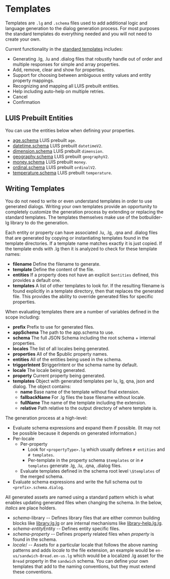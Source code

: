 # Templates

Templates are `.lg` and `.schema` files used to add additional logic and language generation to the dialog generation process. For most purposes the standard templates do everything needed and you will not need to create your own.

Current functionality in the [standard templates](../generator/templates) includes:

- Generating .lg, .lu and .dialog files that robustly handle out of order and
  multiple responses for simple and array properties.
- Add, remove, clear and show for properties.
- Support for choosing between ambiguous entity values and entity property mappings.
- Recognizing and mapping all LUIS prebuilt entities.
- Help including auto-help on multiple retries.
- Cancel
- Confirmation

## LUIS Prebuilt Entities

You can use the entities below when defining your properties.

- [age.schema](age.schema) LUIS prebuilt `age`.
- [datetime.schema](datetime.schema) LUIS prebuilt `datetimeV2`.
- [dimension.schema](dimension.schema) LUIS prebuilt `dimension`.
- [geography.schema](geography.schema) LUIS prebuilt `geographyV2`.
- [money.schema](money.schema) LUIS prebuilt `money`.
- [ordinal.schema](ordinal.schema) LUIS prebuilt `ordinalV2`.
- [temperature.schema](temperature.schema) LUIS prebuilt `temperature`.

## Writing Templates

You do not need to write or even understand templates in order to use generated dialogs.
Writing your own templates provide an opportunity to completely customize the generation process by extending or replacing the standard templates.
The templates themselves make use of the botbuilder-lg library to do the generation.

Each entity or property can have associated .lu, .lg, .qna and .dialog files
that are generated by copying or instantiating templates found in the template
directories. If a template name matches exactly it is just copied. If the
template ends with .lg then it is analyzed to check for these template names:

- **filename** Define the filename to generate.
- **template** Define the content of the file.
- **entities** If a property does not have an explicit `$entities` defined, this provides a default one.
- **templates** A list of other templates to look for. If the resulting filename is found explicitly in a template directory, then that replaces the  generated file.
  This provides the ability to override generated files for specific properties.

When evaluating templates there are a number of variables defined in the scope including:

- **prefix** Prefix to use for generated files.
- **appSchema** The path to the app.schema to use.
- **schema** The full JSON Schema including the root schema + internal
  properties.
- **locales** The list of all locales being generated.
- **properties** All of the $public property names.
- **entities** All of the entities being used in the schema.
- **triggerIntent** \$triggerIntent or the schema name by default.
- **locale** The locale being generated.
- **property** Current property being generated.
- **templates** Object with generated templates per lu, lg, qna, json and
  dialog. The object contains:
  - **name** Base name of the template without final extension.
  - **fallbackName** For .lg files the base filename without locale.
  - **fullName** The name of the template including the extension.
  - **relative** Path relative to the output directory of where template is.

The generation process at a high-level:

- Evaluate schema expressions and expand them if possible.  (It may not be possible because it depends on generated information.)
- Per-locale
  - Per-property
    - Look for `<propertyType>.lg` which usually defines `# entities` and `#
      templates`.
    - Per-template in the property schema `$templates` or in `# templates`
      generate .lg, .lu, .qna, .dialog files.
  - Evaluate templates defined in the schema root level `\$templates` of the
    merged schema.
- Evaluate schema expressions and write the full schema out to
  `<prefix>.schema.dialog`.

All generated assets are named using a standard pattern which is what enables
updating generated files when changing the schema. In the below, $italics$ are
place holders.

- $schema$-library -- Defines library files that are either common building
  blocks like [library.lg.lg](templates/library.lg.lg) or are internal
  mechanisms like [library-help.lg.lg](templates/library-Help.lg.lg).
- $schema$-$entity$Entity -- Defines entity specific files.
- $schema$-$property$ -- Defines property related files when $property$ is found
  in the schema.
- $locale$/ -- Assets for a particular locale that follows the above naming
  patterns and adds $locale$ to the file extension, an example would be
  `en-us/sandwich-Bread.en-us.lg` which would be a localized .lg asset for the
  `Bread` property in the `sandwich` schema. You can define your own templates
  that add to the naming conventions, but they must extend these conventions.
